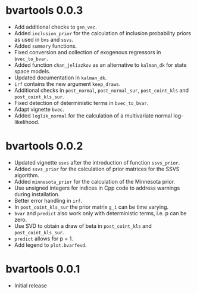 # bvartools 0.0.3

* Add additional checks to `gen_vec`.
* Added `inclusion_prior` for the calculation of inclusion probability priors as used in `bvs` and `ssvs`.
* Added `summary` functions.
* Fixed conversion and collection of exogenous regressors in `bvec_to_bvar`.
* Added function `chan_jeliazkov` as an alternative to `kalman_dk` for state space models.
* Updated documentation in `kalman_dk`.
* `irf` contains the new argument `keep_draws`.
* Additional checks in `post_normal`, `post_normal_sur`, `post_coint_kls` and `post_coint_kls_sur`.
* Fixed detection of deterministic terms in `bvec_to_bvar`.
* Adapt vignette `bvec`.
* Added `loglik_normal` for the calculation of a multivariate normal log-likelihood.

# bvartools 0.0.2

* Updated vignette `ssvs` after the introduction of function `ssvs_prior`.
* Added `ssvs_prior` for the calculation of prior matrices for the SSVS algorithm.
* Added `minnesota_prior` for the calculation of the Minnesota prior.
* Use unsigned integers for indices in Cpp code to address warnings during installation.
* Better error handling in `irf`.
* In `post_coint_kls_sur` the prior matrix `g_i` can be time varying.
* `bvar` and `predict` also work only with deterministic terms, i.e. p can be zero.
* Use SVD to obtain a draw of beta in `post_coint_kls` and `post_coint_kls_sur`.
* `predict` allows for p = 1.
* Add legend to `plot.bvarfevd`.

# bvartools 0.0.1

* Initial release